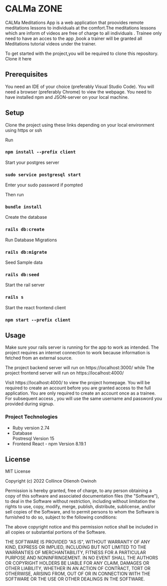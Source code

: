 # CALMa ZONE
CALMa Meditations App  is a web application that proovides remote meditations lessons  to individuals at the comfort.The meditations lessons which are inform of videos are free of charge to all individuals . Trainee only need to  have an acces to the app ,book a trainer will be granted  all Meditations tutorial videos under the trainer.

To get started with the project,you will be required to clone this repository.
Clone it here 


## Prerequisites
You need an IDE of your choice (preferably Visual Studio Code). You will need a browser (preferably Chrome) to view the webpage. You need to have installed npm and JSON-server on your local machine.

## Setup
Clone the project using these links depending on your local environment using https or ssh

Run 
### ```npm install --prefix client```

Start your postgres server 

### ```sudo service postgresql start```
Enter your sudo password if pompted

Then  run
### ```bundle install```

Create the database
### ```rails db:create  ```

Run Database Migrations
### ```rails db:migrate ```

Seed Sample data
### ```rails db:seed```

Start the rail server 
### ```rails s```

Start the react frontend  client 
### ```npm start --prefix client```


 ## Usage
Make sure your rails server is running for the app to work as intended.
The project requires an internet connection to work because information is fetched from an external source.

 

The project backend server  will run on https://localhost:3000/  while 
The project frontend server  will run on https://localhost:4000/

Visit https://localhost:4000/ to view the project homepage.
You will be required to create an account before you are granted access to the full application. You are only required to create an account once as a trainee. For subsequent access , you will use the same username and password you provided during signup.

### Project Technologies

* Ruby version
2.74
* Database  
Postresql Version 15 
* Frontend 
React -  npm Version 8.19.1


## License
MIT License

Copyright (c) 2022 Collince Otienoh Owinoh

Permission is hereby granted, free of charge, to any person obtaining a copy of this software and associated documentation files (the "Software"), to deal in the Software without restriction, including without limitation the rights to use, copy, modify, merge, publish, distribute, sublicense, and/or sell copies of the Software, and to permit persons to whom the Software is furnished to do so, subject to the following conditions:

The above copyright notice and this permission notice shall be included in all copies or substantial portions of the Software.

THE SOFTWARE IS PROVIDED "AS IS", WITHOUT WARRANTY OF ANY KIND, EXPRESS OR IMPLIED, INCLUDING BUT NOT LIMITED TO THE WARRANTIES OF MERCHANTABILITY, FITNESS FOR A PARTICULAR PURPOSE AND NONINFRINGEMENT. IN NO EVENT SHALL THE AUTHORS OR COPYRIGHT HOLDERS BE LIABLE FOR ANY CLAIM, DAMAGES OR OTHER LIABILITY, WHETHER IN AN ACTION OF CONTRACT, TORT OR OTHERWISE, ARISING FROM, OUT OF OR IN CONNECTION WITH THE SOFTWARE OR THE USE OR OTHER DEALINGS IN THE SOFTWARE.

